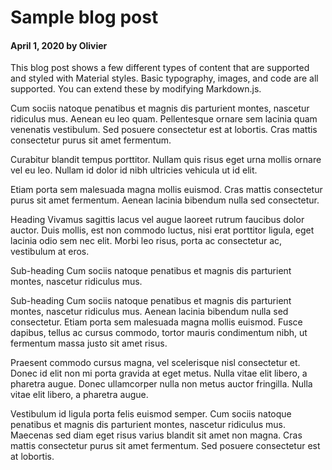 # Sample blog post

#### April 1, 2020 by Olivier

This blog post shows a few different types of content that are supported and styled with Material styles. Basic typography, images, and code are all supported. You can extend these by modifying Markdown.js.

Cum sociis natoque penatibus et magnis dis parturient montes, nascetur ridiculus mus. Aenean eu leo quam. Pellentesque ornare sem lacinia quam venenatis vestibulum. Sed posuere consectetur est at lobortis. Cras mattis consectetur purus sit amet fermentum.

Curabitur blandit tempus porttitor. Nullam quis risus eget urna mollis ornare vel eu leo. Nullam id dolor id nibh ultricies vehicula ut id elit.

Etiam porta sem malesuada magna mollis euismod. Cras mattis consectetur purus sit amet fermentum. Aenean lacinia bibendum nulla sed consectetur.

Heading
Vivamus sagittis lacus vel augue laoreet rutrum faucibus dolor auctor. Duis mollis, est non commodo luctus, nisi erat porttitor ligula, eget lacinia odio sem nec elit. Morbi leo risus, porta ac consectetur ac, vestibulum at eros.

Sub-heading
Cum sociis natoque penatibus et magnis dis parturient montes, nascetur ridiculus mus.

Sub-heading
Cum sociis natoque penatibus et magnis dis parturient montes, nascetur ridiculus mus. Aenean lacinia bibendum nulla sed consectetur. Etiam porta sem malesuada magna mollis euismod. Fusce dapibus, tellus ac cursus commodo, tortor mauris condimentum nibh, ut fermentum massa justo sit amet risus.

Praesent commodo cursus magna, vel scelerisque nisl consectetur et.
Donec id elit non mi porta gravida at eget metus.
Nulla vitae elit libero, a pharetra augue.
Donec ullamcorper nulla non metus auctor fringilla. Nulla vitae elit libero, a pharetra augue.

Vestibulum id ligula porta felis euismod semper.
Cum sociis natoque penatibus et magnis dis parturient montes, nascetur ridiculus mus.
Maecenas sed diam eget risus varius blandit sit amet non magna.
Cras mattis consectetur purus sit amet fermentum. Sed posuere consectetur est at lobortis.